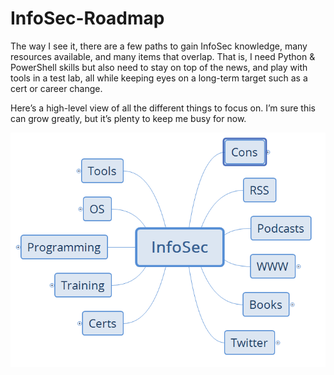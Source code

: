 
# InfoSec-Roadmap

The way I see it, there are a few paths to gain InfoSec knowledge, many resources available, and many items that overlap.  That is, I need Python & PowerShell skills but also need to stay on top of the news, and play with tools in a test lab, all while keeping eyes on a long-term target such as a cert or career change.

Here’s a high-level view of all the different things to focus on.  I’m sure this can grow greatly, but it’s plenty to keep me busy for now.

![MindMap](mindmap.png "Mindmap")
